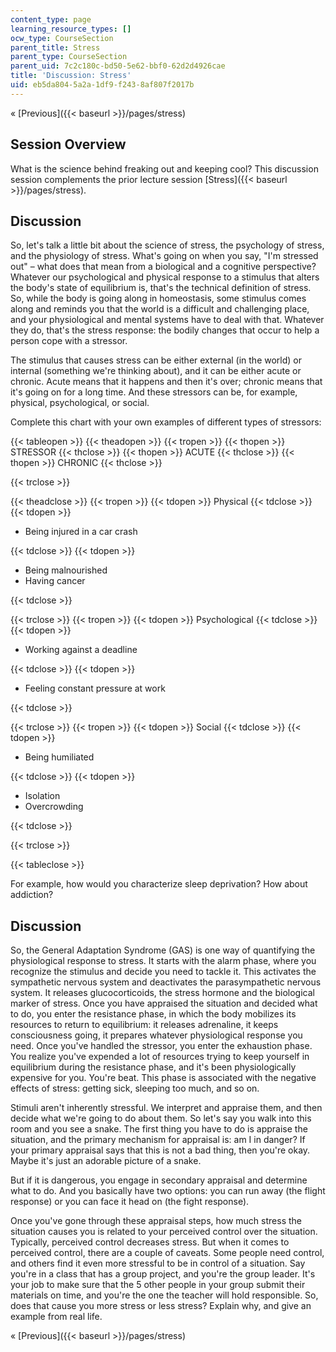 ```yaml
---
content_type: page
learning_resource_types: []
ocw_type: CourseSection
parent_title: Stress
parent_type: CourseSection
parent_uid: 7c2c180c-bd50-5e62-bbf0-62d2d4926cae
title: 'Discussion: Stress'
uid: eb5da804-5a2a-1df9-f243-8af807f2017b
---
```


« [Previous]({{< baseurl >}}/pages/stress)

Session Overview
----------------

What is the science behind freaking out and keeping cool? This discussion session complements the prior lecture session [Stress]({{< baseurl >}}/pages/stress).

Discussion
----------

So, let's talk a little bit about the science of stress, the psychology of stress, and the physiology of stress. What's going on when you say, "I'm stressed out" – what does that mean from a biological and a cognitive perspective? Whatever our psychological and physical response to a stimulus that alters the body's state of equilibrium is, that's the technical definition of stress. So, while the body is going along in homeostasis, some stimulus comes along and reminds you that the world is a difficult and challenging place, and your physiological and mental systems have to deal with that. Whatever they do, that's the stress response: the bodily changes that occur to help a person cope with a stressor.

The stimulus that causes stress can be either external (in the world) or internal (something we're thinking about), and it can be either acute or chronic. Acute means that it happens and then it's over; chronic means that it's going on for a long time. And these stressors can be, for example, physical, psychological, or social.

Complete this chart with your own examples of different types of stressors:

{{< tableopen >}}
{{< theadopen >}}
{{< tropen >}}
{{< thopen >}}
STRESSOR
{{< thclose >}}
{{< thopen >}}
ACUTE
{{< thclose >}}
{{< thopen >}}
CHRONIC
{{< thclose >}}

{{< trclose >}}

{{< theadclose >}}
{{< tropen >}}
{{< tdopen >}}
Physical
{{< tdclose >}}
{{< tdopen >}}


*   Being injured in a car crash




{{< tdclose >}}
{{< tdopen >}}


*   Being malnourished
*   Having cancer




{{< tdclose >}}

{{< trclose >}}
{{< tropen >}}
{{< tdopen >}}
Psychological
{{< tdclose >}}
{{< tdopen >}}


*   Working against a deadline




{{< tdclose >}}
{{< tdopen >}}


*   Feeling constant pressure at work




{{< tdclose >}}

{{< trclose >}}
{{< tropen >}}
{{< tdopen >}}
Social
{{< tdclose >}}
{{< tdopen >}}


*   Being humiliated




{{< tdclose >}}
{{< tdopen >}}


*   Isolation
*   Overcrowding




{{< tdclose >}}

{{< trclose >}}

{{< tableclose >}}

For example, how would you characterize sleep deprivation? How about addiction?

Discussion
----------

So, the General Adaptation Syndrome (GAS) is one way of quantifying the physiological response to stress. It starts with the alarm phase, where you recognize the stimulus and decide you need to tackle it. This activates the sympathetic nervous system and deactivates the parasympathetic nervous system. It releases glucocorticoids, the stress hormone and the biological marker of stress. Once you have appraised the situation and decided what to do, you enter the resistance phase, in which the body mobilizes its resources to return to equilibrium: it releases adrenaline, it keeps consciousness going, it prepares whatever physiological response you need. Once you've handled the stressor, you enter the exhaustion phase. You realize you've expended a lot of resources trying to keep yourself in equilibrium during the resistance phase, and it's been physiologically expensive for you. You're beat. This phase is associated with the negative effects of stress: getting sick, sleeping too much, and so on.

Stimuli aren't inherently stressful. We interpret and appraise them, and then decide what we're going to do about them. So let's say you walk into this room and you see a snake. The first thing you have to do is appraise the situation, and the primary mechanism for appraisal is: am I in danger? If your primary appraisal says that this is not a bad thing, then you're okay. Maybe it's just an adorable picture of a snake.

But if it is dangerous, you engage in secondary appraisal and determine what to do. And you basically have two options: you can run away (the flight response) or you can face it head on (the fight response).

Once you've gone through these appraisal steps, how much stress the situation causes you is related to your perceived control over the situation. Typically, perceived control decreases stress. But when it comes to perceived control, there are a couple of caveats. Some people need control, and others find it even more stressful to be in control of a situation. Say you're in a class that has a group project, and you're the group leader. It's your job to make sure that the 5 other people in your group submit their materials on time, and you're the one the teacher will hold responsible. So, does that cause you more stress or less stress? Explain why, and give an example from real life.

« [Previous]({{< baseurl >}}/pages/stress)